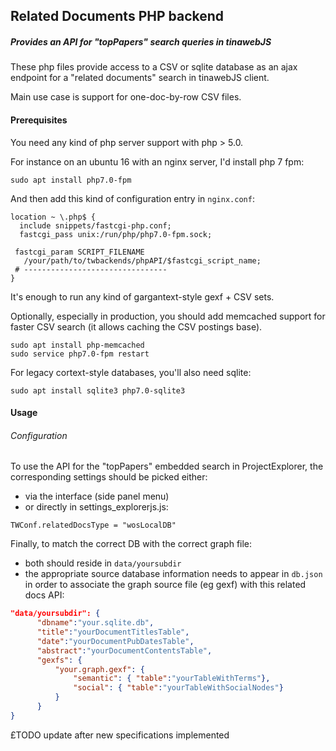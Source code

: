
## Related Documents PHP backend

##### Provides an API for "topPapers" search queries in tinawebJS

These php files provide access to a CSV or sqlite database as an ajax endpoint for a "related documents" search in tinawebJS client.

Main use case is support for one-doc-by-row CSV files.


#### Prerequisites

You need any kind of php server support with php > 5.0.

For instance on an ubuntu 16 with an nginx server, I'd install php 7 fpm:
```
sudo apt install php7.0-fpm
```

And then add this kind of configuration entry in `nginx.conf`:
```
location ~ \.php$ {
  include snippets/fastcgi-php.conf;
  fastcgi_pass unix:/run/php/php7.0-fpm.sock;

 fastcgi_param SCRIPT_FILENAME
   /your/path/to/twbackends/phpAPI/$fastcgi_script_name;
 # --------------------------------
}
```

It's enough to run any kind of gargantext-style gexf + CSV sets.

Optionally, especially in production, you should add memcached support for faster CSV search (it allows caching the CSV postings base).

```
sudo apt install php-memcached
sudo service php7.0-fpm restart
```

For legacy cortext-style databases, you'll also need sqlite:
```
sudo apt install sqlite3 php7.0-sqlite3
```


#### Usage

###### Configuration

To use the API for the "topPapers" embedded search in ProjectExplorer, the corresponding settings should be picked either:
  - via the interface (side panel menu)
  - or directly in settings_explorerjs.js:
```
TWConf.relatedDocsType = "wosLocalDB"
```

Finally, to match the correct DB with the correct graph file:
  - both should reside in `data/yoursubdir`
  - the appropriate source database information needs to appear in `db.json` in order to associate the graph source file (eg gexf) with this related docs API:
```json
"data/yoursubdir": {
      "dbname":"your.sqlite.db",
      "title":"yourDocumentTitlesTable",
      "date":"yourDocumentPubDatesTable",
      "abstract":"yourDocumentContentsTable",
      "gexfs": {
          "your.graph.gexf": {
              "semantic": { "table":"yourTableWithTerms"},
              "social": { "table":"yourTableWithSocialNodes"}
          }
      }
}
```
£TODO update after new specifications implemented
